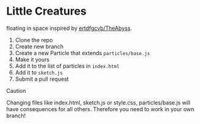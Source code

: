 # Little Creatures

floating in space inspired by [ertdfgcvb/TheAbyss](https://github.com/ertdfgcvb/TheAbyss).

1. Clone the repo
2. Create new branch
3. Create a new Particle that extends `particles/base.js`
4. Make it yours
5. Add it to the list of particles in `index.html`
6. Add it to `sketch.js`
7. Submit a pull request

> [!CAUTION]
> Changing files like index.html, sketch.js or style.css, particles/base.js will have consequences for all others. Therefore you need to work in your own branch!
